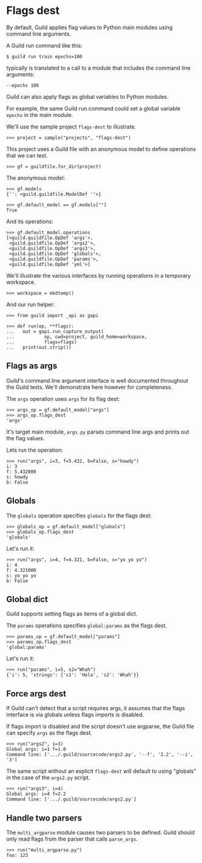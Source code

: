 # Flags dest

By default, Guild applies flag values to Python main modules using
command line arguments.

A Guild run command like this:

    $ guild run train epochs=100

typically is translated to a call to a module that includes the
command line arguments:

    --epochs 100

Guild can also apply flags as global variables to Python modules.

For example, the same Guild run command could set a global variable
`epochs` in the main module.

We'll use the sample project `flags-dest` to illustrate.

    >>> project = sample("projects", "flags-dest")

This project uses a Guild file with an anonymous model to define
operations that we can test.

    >>> gf = guildfile.for_dir(project)

The anonymous model:

    >>> gf.models
    {'': <guild.guildfile.ModelDef ''>}

    >>> gf.default_model == gf.models[""]
    True

And its operations:

    >>> gf.default_model.operations
    [<guild.guildfile.OpDef 'args'>,
     <guild.guildfile.OpDef 'args2'>,
     <guild.guildfile.OpDef 'args3'>,
     <guild.guildfile.OpDef 'globals'>,
     <guild.guildfile.OpDef 'params'>,
     <guild.guildfile.OpDef 'yml'>]

We'll illustrate the various interfaces by running operations in a
temporary workspace.

    >>> workspace = mkdtemp()

And our run helper:

    >>> from guild import _api as gapi

    >>> def run(op, **flags):
    ...   out = gapi.run_capture_output(
    ...           op, cwd=project, guild_home=workspace,
    ...           flags=flags)
    ...   print(out.strip())

## Flags as args

Guild's command line argument interface is well documented throughout
the Guild tests. We'll demonstrate here however for completeness.

The `args` operation uses `args` for its flag dest:

    >>> args_op = gf.default_model["args"]
    >>> args_op.flags_dest
    'args'

It's target main module, `args.py` parses command line args and prints
out the flag values.

Lets run the operation:

    >>> run("args", i=3, f=5.432, b=False, s="howdy")
    i: 3
    f: 5.432000
    s: howdy
    b: False

## Globals

The `globals` operation specifies `globals` for the flags dest:

    >>> globals_op = gf.default_model["globals"]
    >>> globals_op.flags_dest
    'globals'

Let's run it:

    >>> run("args", i=4, f=4.321, b=False, s="yo yo yo")
    i: 4
    f: 4.321000
    s: yo yo yo
    b: False

## Global dict

Guild supports setting flags as items of a global dict.

The `params` operations specifies `global:params` as the flags dest.

    >>> params_op = gf.default_model["params"]
    >>> params_op.flags_dest
    'global:params'

Let's run it:

    >>> run("params", i=5, s2="Whah")
    {'i': 5, 'strings': {'s1': 'Hola', 's2': 'Whah'}}

## Force args dest

If Guild can't detect that a script requires args, it assumes that the
flags interface is via globals unless flags imports is disabled.

If flags import is disabled and the script doesn't use argparse, the
Guild file can specify `args` as the flags dest.

    >>> run("args2", i=3)
    Global args: i=1 f=1.0
    Command line: ['.../.guild/sourcecode/args2.py', '--f', '2.2', '--i', '3']

The same script without an explicit `flags-dest` will default to using
"globals" in the case of the `args2.py` script.

    >>> run("args3", i=4)
    Global args: i=4 f=2.2
    Command line: ['.../.guild/sourcecode/args2.py']

## Handle two parsers

The `multi_argparse` module causes two parsers to be defined. Guild
should only read flags from the parser that calls `parse_args`.

    >>> run("multi_argparse.py")
    foo: 123
